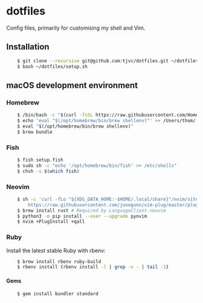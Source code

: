 # dotfiles

Config files, primarily for customising my shell and Vim.

## Installation

```bash
    $ git clone --recursive git@github.com:tjvc/dotfiles.git ~/dotfiles
    $ bash ~/dotfiles/setup.sh
```

## macOS development environment

### Homebrew

```bash
    $ /bin/bash -c "$(curl -fsSL https://raw.githubusercontent.com/Homebrew/install/HEAD/install.sh)"
    $ echo 'eval "$(/opt/homebrew/bin/brew shellenv)"' >> /Users/thom/.zprofile
    $ eval "$(/opt/homebrew/bin/brew shellenv)"
    $ brew bundle
```

### Fish

```bash
    $ fish setup.fish
    $ sudo sh -c "echo '/opt/homebrew/bin/fish' >> /etc/shells"
    $ chsh -s $(which fish)
```

### Neovim

```bash
    $ sh -c 'curl -fLo "${XDG_DATA_HOME:-$HOME/.local/share}"/nvim/site/autoload/plug.vim --create-dirs \
        https://raw.githubusercontent.com/junegunn/vim-plug/master/plug.vim'
    $ brew install rust # Required by LanguageClient-neovim
    $ python3 -m pip install --user --upgrade pynvim
    $ nvim +PlugInstall +qall
```

### Ruby

Install the latest stable Ruby with rbenv:

```bash
    $ brew install rbenv ruby-build
    $ rbenv install (rbenv install -l | grep -v - | tail -1)
```

#### Gems

```bash
    $ gem install bundler standard
```
